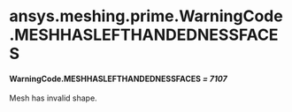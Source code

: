 # ansys.meshing.prime.WarningCode.MESHHASLEFTHANDEDNESSFACES

#### WarningCode.MESHHASLEFTHANDEDNESSFACES *= 7107*

Mesh has invalid shape.

<!-- !! processed by numpydoc !! -->
